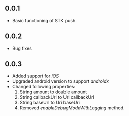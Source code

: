 ## 0.0.1

* Basic functioning of STK push.
## 0.0.2
* Bug fixes
## 0.0.3
* Added support for *iOS*
* Upgraded android version to support *androidx*
* Changed following properties:
    1. String amount to double amount
    2. String callbackUrl to Uri callbackUrl
    3. String baseUrl to Uri baseUri
    3. Removed _enableDebugModeWithLogging_ method.
